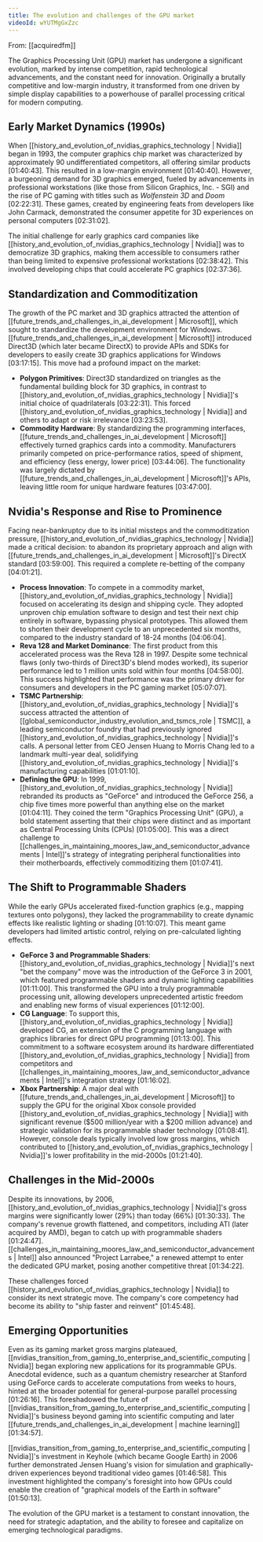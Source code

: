 ```yaml
---
title: The evolution and challenges of the GPU market
videoId: wYUTMgGxZzc
---
```


From: [[acquiredfm]] <br/> 

The Graphics Processing Unit (GPU) market has undergone a significant evolution, marked by intense competition, rapid technological advancements, and the constant need for innovation. Originally a brutally competitive and low-margin industry, it transformed from one driven by simple display capabilities to a powerhouse of parallel processing critical for modern computing.

## Early Market Dynamics (1990s)

When [[history_and_evolution_of_nvidias_graphics_technology | Nvidia]] began in 1993, the computer graphics chip market was characterized by approximately 90 undifferentiated competitors, all offering similar products [01:40:43]. This resulted in a low-margin environment [01:40:40]. However, a burgeoning demand for 3D graphics emerged, fueled by advancements in professional workstations (like those from Silicon Graphics, Inc. - SGI) and the rise of PC gaming with titles such as *Wolfenstein 3D* and *Doom* [02:22:31]. These games, created by engineering feats from developers like John Carmack, demonstrated the consumer appetite for 3D experiences on personal computers [02:31:02].

The initial challenge for early graphics card companies like [[history_and_evolution_of_nvidias_graphics_technology | Nvidia]] was to democratize 3D graphics, making them accessible to consumers rather than being limited to expensive professional workstations [02:38:42]. This involved developing chips that could accelerate PC graphics [02:37:36].

## Standardization and Commoditization

The growth of the PC market and 3D graphics attracted the attention of [[future_trends_and_challenges_in_ai_development | Microsoft]], which sought to standardize the development environment for Windows. [[future_trends_and_challenges_in_ai_development | Microsoft]] introduced Direct3D (which later became DirectX) to provide APIs and SDKs for developers to easily create 3D graphics applications for Windows [03:17:15]. This move had a profound impact on the market:
*   **Polygon Primitives**: Direct3D standardized on triangles as the fundamental building block for 3D graphics, in contrast to [[history_and_evolution_of_nvidias_graphics_technology | Nvidia]]'s initial choice of quadrilaterals [03:22:31]. This forced [[history_and_evolution_of_nvidias_graphics_technology | Nvidia]] and others to adapt or risk irrelevance [03:23:53].
*   **Commodity Hardware**: By standardizing the programming interfaces, [[future_trends_and_challenges_in_ai_development | Microsoft]] effectively turned graphics cards into a commodity. Manufacturers primarily competed on price-performance ratios, speed of shipment, and efficiency (less energy, lower price) [03:44:06]. The functionality was largely dictated by [[future_trends_and_challenges_in_ai_development | Microsoft]]'s APIs, leaving little room for unique hardware features [03:47:00].

## Nvidia's Response and Rise to Prominence

Facing near-bankruptcy due to its initial missteps and the commoditization pressure, [[history_and_evolution_of_nvidias_graphics_technology | Nvidia]] made a critical decision: to abandon its proprietary approach and align with [[future_trends_and_challenges_in_ai_development | Microsoft]]'s DirectX standard [03:59:00]. This required a complete re-betting of the company [04:01:21].

*   **Process Innovation**: To compete in a commodity market, [[history_and_evolution_of_nvidias_graphics_technology | Nvidia]] focused on accelerating its design and shipping cycle. They adopted unproven chip emulation software to design and test their next chip entirely in software, bypassing physical prototypes. This allowed them to shorten their development cycle to an unprecedented six months, compared to the industry standard of 18-24 months [04:06:04].
*   **Reva 128 and Market Dominance**: The first product from this accelerated process was the Reva 128 in 1997. Despite some technical flaws (only two-thirds of Direct3D's blend modes worked), its superior performance led to 1 million units sold within four months [04:58:00]. This success highlighted that performance was the primary driver for consumers and developers in the PC gaming market [05:07:07].
*   **TSMC Partnership**: [[history_and_evolution_of_nvidias_graphics_technology | Nvidia]]'s success attracted the attention of [[global_semiconductor_industry_evolution_and_tsmcs_role | TSMC]], a leading semiconductor foundry that had previously ignored [[history_and_evolution_of_nvidias_graphics_technology | Nvidia]]'s calls. A personal letter from CEO Jensen Huang to Morris Chang led to a landmark multi-year deal, solidifying [[history_and_evolution_of_nvidias_graphics_technology | Nvidia]]'s manufacturing capabilities [01:01:10].
*   **Defining the GPU**: In 1999, [[history_and_evolution_of_nvidias_graphics_technology | Nvidia]] rebranded its products as "GeForce" and introduced the GeForce 256, a chip five times more powerful than anything else on the market [01:04:11]. They coined the term "Graphics Processing Unit" (GPU), a bold statement asserting that their chips were distinct and as important as Central Processing Units (CPUs) [01:05:00]. This was a direct challenge to [[challenges_in_maintaining_moores_law_and_semiconductor_advancements | Intel]]'s strategy of integrating peripheral functionalities into their motherboards, effectively commoditizing them [01:07:41].

## The Shift to Programmable Shaders

While the early GPUs accelerated fixed-function graphics (e.g., mapping textures onto polygons), they lacked the programmability to create dynamic effects like realistic lighting or shading [01:10:07]. This meant game developers had limited artistic control, relying on pre-calculated lighting effects.

*   **GeForce 3 and Programmable Shaders**: [[history_and_evolution_of_nvidias_graphics_technology | Nvidia]]'s next "bet the company" move was the introduction of the GeForce 3 in 2001, which featured programmable shaders and dynamic lighting capabilities [01:11:00]. This transformed the GPU into a truly programmable processing unit, allowing developers unprecedented artistic freedom and enabling new forms of visual experiences [01:12:00].
*   **CG Language**: To support this, [[history_and_evolution_of_nvidias_graphics_technology | Nvidia]] developed CG, an extension of the C programming language with graphics libraries for direct GPU programming [01:13:00]. This commitment to a software ecosystem around its hardware differentiated [[history_and_evolution_of_nvidias_graphics_technology | Nvidia]] from competitors and [[challenges_in_maintaining_moores_law_and_semiconductor_advancements | Intel]]'s integration strategy [01:16:02].
*   **Xbox Partnership**: A major deal with [[future_trends_and_challenges_in_ai_development | Microsoft]] to supply the GPU for the original Xbox console provided [[history_and_evolution_of_nvidias_graphics_technology | Nvidia]] with significant revenue ($500 million/year with a $200 million advance) and strategic validation for its programmable shader technology [01:08:41]. However, console deals typically involved low gross margins, which contributed to [[history_and_evolution_of_nvidias_graphics_technology | Nvidia]]'s lower profitability in the mid-2000s [01:21:40].

## Challenges in the Mid-2000s

Despite its innovations, by 2006, [[history_and_evolution_of_nvidias_graphics_technology | Nvidia]]'s gross margins were significantly lower (29%) than today (66%) [01:30:33]. The company's revenue growth flattened, and competitors, including ATI (later acquired by AMD), began to catch up with programmable shaders [01:24:47]. [[challenges_in_maintaining_moores_law_and_semiconductor_advancements | Intel]] also announced "Project Larrabee," a renewed attempt to enter the dedicated GPU market, posing another competitive threat [01:34:22].

These challenges forced [[history_and_evolution_of_nvidias_graphics_technology | Nvidia]] to consider its next strategic move. The company's core competency had become its ability to "ship faster and reinvent" [01:45:48].

## Emerging Opportunities

Even as its gaming market gross margins plateaued, [[nvidias_transition_from_gaming_to_enterprise_and_scientific_computing | Nvidia]] began exploring new applications for its programmable GPUs. Anecdotal evidence, such as a quantum chemistry researcher at Stanford using GeForce cards to accelerate computations from weeks to hours, hinted at the broader potential for general-purpose parallel processing [01:26:16]. This foreshadowed the future of [[nvidias_transition_from_gaming_to_enterprise_and_scientific_computing | Nvidia]]'s business beyond gaming into scientific computing and later [[future_trends_and_challenges_in_ai_development | machine learning]] [01:34:57].

[[nvidias_transition_from_gaming_to_enterprise_and_scientific_computing | Nvidia]]'s investment in Keyhole (which became Google Earth) in 2006 further demonstrated Jensen Huang's vision for simulation and graphically-driven experiences beyond traditional video games [01:46:58]. This investment highlighted the company's foresight into how GPUs could enable the creation of "graphical models of the Earth in software" [01:50:13].

The evolution of the GPU market is a testament to constant innovation, the need for strategic adaptation, and the ability to foresee and capitalize on emerging technological paradigms.